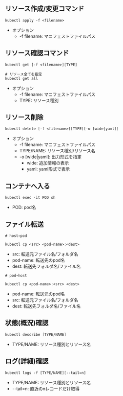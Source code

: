 ## リソース作成/変更コマンド

```
kubectl apply -f <filename>
```

- オプション
    - -f filename: マニフェストファイルパス

## リソース確認コマンド

```
kubectl get [-f <filename>][TYPE]

# リソース全てを指定
kubectl get all
```

- オプション
    - -f filename: マニフェストファイルパス
    - TYPE: リソース種別

## リソース削除

```
kubectl delete [-f <filename>][TYPE][-o [wide|yaml]]
```

- オプション
    - -f filename: マニフェストファイルパス
    - TYPE/NAME: リソース種別/リソース名
    - -o [wide|yaml]: 出力形式を指定
        - wide: 追加情報の表示
        - yaml: yaml形式で表示

## コンテナへ入る

```
kubectl exec -it POD sh
```

- POD: pod名

## ファイル転送

```
# host→pod

kubectl cp <src> <pod-name>:<dest>
```

- src: 転送元ファイル名/フォルダ名
- pod-name: 転送先のpod名
- dest: 転送先フォルダ名/ファイル名

```
# pod→host

kubectl cp <pod-name>:<src> <dest>
```

- pod-name: 転送元のpod名
- src: 転送元ファイル名/フォルダ名
- dest: 転送先フォルダ名/ファイル名

## 状態(概況)確認

```
kubectl describe [TYPE/NAME]
```

- TYPE/NAME: リソース種別とリソース名

## ログ(詳細)確認

```
kubectl logs -f [TYPE/NAME][--tail=n]
```

- TYPE/NAME: リソース種別とリソース名
- --tail=n: 直近のnレコードだけ取得